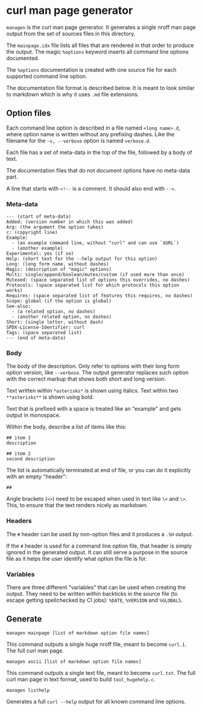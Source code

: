 <!--
  Copyright (C) Daniel Stenberg, <daniel@haxx.se>, et al.

  SPDX-License-Identifier: curl
-->

# curl man page generator

`managen` is the curl man page generator. It generates a single nroff man page
output from the set of sources files in this directory.

The `mainpage.idx` file lists all files that are rendered in that order to
produce the output. The magic `%options` keyword inserts all command line
options documented.

The `%options` documentation is created with one source file for each
supported command line option.

The documentation file format is described below. It is meant to look similar
to markdown which is why it uses `.md` file extensions.

## Option files

Each command line option is described in a file named `<long name>.d`, where
option name is written without any prefixing dashes. Like the filename for the
`-v, --verbose` option is named `verbose.d`.

Each file has a set of meta-data in the top of the file, followed by a body of
text.

The documentation files that do not document options have no meta-data part.

A line that starts with `<!--` is a comment. It should also end with `-->`.

### Meta-data

    --- (start of meta-data)
    Added: (version number in which this was added)
    Arg: (the argument the option takes)
    c: (copyright line)
    Example:
      - (an example command line, without "curl" and can use `$URL`)
      - (another example)
    Experimental: yes (if so)
    Help: (short text for the --help output for this option)
    Long: (long form name, without dashes)
    Magic: (description of "magic" options)
    Multi: single/append/boolean/mutex/custom (if used more than once)
    Mutexed: (space separated list of options this overrides, no dashes)
    Protocols: (space separated list for which protocols this option works)
    Requires: (space separated list of features this requires, no dashes)
    Scope: global (if the option is global)
    See-also:
      - (a related option, no dashes)
      - (another related option, no dashes)
    Short: (single letter, without dash)
    SPDX-License-Identifier: curl
    Tags: (space separated list)
    --- (end of meta-data)

### Body

The body of the description. Only refer to options with their long form option
version, like `--verbose`. The output generator replaces such option with the
correct markup that shows both short and long version.

Text written within `*asterisks*` is shown using italics. Text within two
`**asterisks**` is shown using bold.

Text that is prefixed with a space is treated like an "example" and gets
output in monospace.

Within the body, describe a list of items like this:

    ## item 1
    description

    ## item 2
    second description

The list is automatically terminated at end of file, or you can do it
explicitly with an empty "header":

    ##

Angle brackets (`<>`) need to be escaped when used in text like `\<` and
`\>`. This, to ensure that the text renders nicely as markdown.

### Headers

The `#` header can be used by non-option files and it produces a
`.SH` output.

If the `#` header is used for a command line option file, that header is
simply ignored in the generated output. It can still serve a purpose in the
source file as it helps the user identify what option the file is for.

### Variables

There are three different "variables" that can be used when creating the
output. They need to be written within backticks in the source file (to escape
getting spellchecked by CI jobs): `%DATE`, `%VERSION` and `%GLOBALS`.

## Generate

`managen mainpage [list of markdown option file names]`

This command outputs a single huge nroff file, meant to become `curl.1`. The
full curl man page.

`managen ascii [list of markdown option file names]`

This command outputs a single text file, meant to become `curl.txt`. The full
curl man page in text format, used to build `tool_hugehelp.c`.

`managen listhelp`

Generates a full `curl --help` output for all known command line options.
